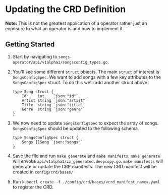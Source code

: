 # Updating the CRD Definition

**Note:** This is not the greatest application of a operator rather just an exposure to what an operator is and how to implement it.

## Getting Started

1) 
    Start by navigating to `songs-operator/api/v1alpha1/songsconfig_types.go`.
1) 
    You'll see some different `struct` objects. The main `struct` of interest is `SongsConfigSpec`. We want to add songs with a few key attributes to the `SongsConfigSpec` struct. To do this we'll add another struct above.

    ```golang
    type Song struct {
        Id     int    `json:"id"`
        Artist string `json:"artist"`
        Title  string `json:"title"`
        Genre  string `json:"genre"`
    }
    ```
1)
    We now need to update `SongsConfigSpec` to expect the array of songs. `SongsConfigSpec` should be updated to the following schema.

    ```golang
    type SongsConfigSpec struct {
        Songs []Song `json:"songs"`
    }
    ```
1)
    Save the file and run `make generate` and `make manifests`.
    `make generate` will envoke `api/v1alpha1/zz_generated.deepcopy.go`.
    `make manifests` will generate or update the CRP manifests.
    The new CRD manifest will be created in `config/crd/bases/`
1)
    Run `kubectl create -f ./config/crd/bases/<crd_manifest_name>.yaml` to register the CRD.
